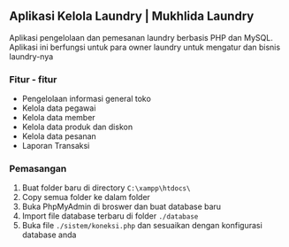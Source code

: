 ## Aplikasi Kelola Laundry | Mukhlida Laundry
Aplikasi pengelolaan dan pemesanan laundry berbasis PHP dan MySQL. Aplikasi ini berfungsi untuk para owner laundry untuk mengatur dan bisnis laundry-nya

### Fitur - fitur
  * Pengelolaan informasi general toko
  * Kelola data pegawai
  * Kelola data member
  * Kelola data produk dan diskon
  * Kelola data pesanan
  * Laporan Transaksi

### Pemasangan
1. Buat folder baru di directory `C:\xampp\htdocs\`
2. Copy semua folder ke dalam folder 
3. Buka PhpMyAdmin di broswer dan buat database baru
4. Import file database terbaru di folder `./database`
5. Buka file `./sistem/koneksi.php` dan sesuaikan dengan konfigurasi database anda
